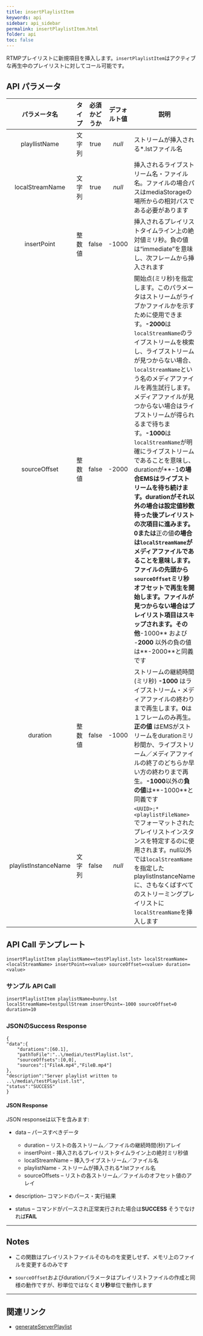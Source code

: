 ```yaml
---
title: insertPlaylistItem
keywords: api
sidebar: api_sidebar
permalink: insertPlaylistItem.html
folder: api
toc: false
---
```


RTMPプレイリストに新規項目を挿入します。`insertPlaylistItem`はアクティブな再生中のプレイリストに対してコール可能です。



## API パラメータ

| パラメータ名  |  タイプ | 必須かどうか | デフォルト値 | 説明 |
| :------------------: | :-----: | :-------: | :-----------: | ---------------------------------------- |
|    playllistName     | 文字列 |   true    |    *null*     | ストリームが挿入される*.lstファイル名 |
|   localStreamName    | 文字列 |   true    |    *null*     | 挿入されるライブストリーム名・ファイル名。ファイルの場合パスはmediaStorageの場所からの相対パスである必要があります |
|     insertPoint      | 整数値 |   false   |     -1000     | 挿入されるプレイリストタイムライン上の絶対値ミリ秒。負の値は“immediate”を意味し、次フレームから挿入されます |
|     sourceOffset     | 整数値 |   false   |     -2000     | 開始点(ミリ秒)を指定します。このパラメータはストリームがライブかファイルかを示すために使用できます。**-2000**は`localStreamName`のライブストリームを検索し、ライブストリームが見つからない場合、`localStreamName`という名のメディアファイルを再生試行します。メディアファイルが見つからない場合はライブストリームが得られるまで待ちます。**-1000**は`localStreamName`が明確にライブストリームであることを意味し、durationが**-1**の場合EMSはライブストリームを待ち続けます。durationがそれ以外の場合は設定値秒数待った後プレイリストの次項目に進みます。**0**または**正の値**の場合は`localStreamName`がメディアファイルであることを意味します。ファイルの先頭から`sourceOffset`ミリ秒オフセットで再生を開始します。ファイルが見つからない場合はプレイリスト項目はスキップされます。その他**-1000** および -**2000** 以外の負の値は**-2000**と同義です |
|       duration       | 整数値 |   false   |     -1000     | ストリームの継続時間(ミリ秒) **-1000** はライブストリーム・メディアファイルの終わりまで再生します。**0**は１フレームのみ再生。**正の値** はEMSがストリームをdurationミリ秒間か、ライブストリーム／メディアファイルの終了のどちらか早い方の終わりまで再生。**-1000**以外の**負の値**は**-1000**と同義です
| playlistInstanceName | 文字列 |   false   |    *null*     | `<UUID>;*<playlistFileName>`でフォーマットされたプレイリストインスタンスを特定するのに使用されます。null以外では`localStreamName`を指定したplaylistInstanceNameに、さもなくばすべてのストリーミングプレイリストに`localStreamName`を挿入します |



## API Call テンプレート

```
insertPlaylistItem playlistName=<testPlaylist.lst> localStreamName=<localStreamName> insertPoint=<value> sourceOffset=<value> duration=<value>
```



### サンプル API Call

```
insertPlaylistItem playlistName=bunny.lst localStreamName=testpullStream insertPoint=-1000 sourceOffset=0 duration=10
```



### JSONのSuccess Response

```
{
"data":{
    "durations":[60.1],
    "pathToFile":"..\/media\/testPlaylist.lst",
    "sourceOffsets":[0,0],
    "sources":["FileA.mp4","FileB.mp4"]
},
"description":"Server playlist written to ..\/media\/testPlaylist.lst",
"status":"SUCCESS"
}
```



#### JSON Response

JSON responseは以下を含みます:

- data – パースすべきデータ
  - duration – リストの各ストリーム／ファイルの継続時間(秒)アレイ
  - insertPoint - 挿入されるプレイリストタイムライン上の絶対ミリ秒値
  - localStreamName – 挿入ライブストリーム／ファイル名
  - playlistName - ストリームが挿入される*.lstファイル名
  - sourceOffsets – リストの各ストリーム／ファイルのオフセット値のアレイ


- description– コマンドのパース・実行結果
- status – コマンドがパースされ正常実行された場合は**SUCCESS** そうでなければ**FAIL**

------

## Notes

- この関数はプレイリストファイルそのものを変更しせず、メモリ上のファイルを変更するのみです

- `sourceOffset`およびdurationパラメータはプレイリストファイルの作成と同様の動作ですが、秒単位ではなく**ミリ秒**単位で動作します


------

## 関連リンク

- [generateServerPlaylist](generateServerPlaylist.html)